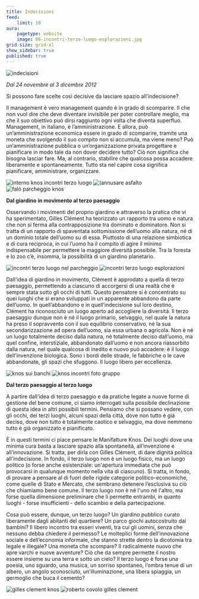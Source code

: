 ```yaml
---
title: Indecisioni
feed:
    limit: 10
aura:
    pagetype: website
    image: 06-incontri-terzo-luogo-esplorazioni.jpg
grid-size: grid-xl
show_sidebar: true
published: true
---
```


![](01-indecisioni.jpg "indecisioni")

_Dal 24 novembre al 3 dicembre 2012_


Si possono fare scelte così decisive da lasciare spazio all’indecisione?

Il management è vero management quando è in grado di scomparire. Il che non vuol dire che deve diventare invisibile per poter controllare meglio, ma che il suo obiettivo può dirsi raggiunto ogni volta che diventa superfluo.
Management, in italiano, è l’amministrazione. E allora, può un’amministrazione economica essere in grado di scomparire, tramite una moneta che svolgendo il suo compito non si accumula, ma viene meno? Può un’amministrazione pubblica o un’organizzazione privata progettare e pianificare in modo tale da non dover decidere tutto?
Ciò non significa che bisogna lasciar fare. Ma, al contrario, stabilire che qualcosa possa accadere liberamente e spontaneamente.
Tutto sta nel capire cosa significa pianificare, amministrare, organizzare.

![interno knos incontri terzo luogo](interno-knos-incontri-terzo-luogo.jpg "interno knos incontri terzo luogo")
![(annusare asfalto](annusare_asfalto.jpg "annusare l'asfalto")
![falò parcheggio knos](falo-parcheggio-knos.jpg "Falò nel parcheggio")

**Dal giardino in movimento al terzo paesaggio**

Osservando i movimenti del proprio giardino e attraverso la pratica che vi ha sperimentato, Gilles Clément ha teorizzato un rapporto tra uomo e natura che non si ferma alla contrapposizione tra dominato e dominatore. Non si tratta di un rapporto di spaventata sottomissione dell’uomo alla natura, né di un dominio totale dell’uomo su di essa. Piuttosto di una relazione simbiotica e di cura reciproca, in cui l’uomo ha il compito di agire il minimo indispensabile per permettere la maggiore diversità possibile.
Tra la foresta e lo zoo c’è, insomma, la possibilità di un giardino planetario.

![incontri terzo luogo nel parcheggio](incontri-terzo-luogo_nel-parcheggio.jpg " Incontri del Terzo Luogo, nel parcheggio")
![incontri terzo luogo esplorazioni](incontri-terzo-luogo-esplorazioni.jpg "Esplorazioni")

Dall’idea di giardino in movimento, Clément è approdato a quella di terzo paesaggio, permettendo a ciascuno di accorgersi di una realtà che è sempre stata sotto gli occhi di tutti. Questo pensatore si è concentrato su quei luoghi che si erano sviluppati in un apparente abbandono da parte dell’uomo. In quell’abbandono e in quell’indecisione sul loro destino, Clément ha riconosciuto un luogo aperto ad accogliere la diversità.
Il terzo paesaggio dunque non è né il luogo primario, selvaggio, nel quale la natura ha preso il sopravvento con il suo equilibrio conservativo, né la sua secondarizzazione ad opera dell’uomo, sia essa urbana o agricola. Non è né un luogo totalmente deciso dalla natura, né totalmente deciso dall’uomo, ma quel confine, interstiziale, abbandonato dall’uomo e non ancora riassorbito dalla natura, nel quale qualcosa di inedito e nuovo può accadere: è il luogo dell’invenzione biologica. Sono i bordi delle strade, le fabbriche o le cave abbandonate, gli spazi che sfuggono. Il luogo libero per eccellenza.

![knos sui banchi](knos-sui_banchi.jpg )
![knos incontri foto gruppo](knos-incontri-foto-gruppo.jpg "Foto di gruppo")

**Dal terzo paesaggio al terzo luogo**

A partire dall’idea di terzo paesaggio e da pratiche legate a nuove forme di gestione del bene comune, ci siamo interrogati sulla possibile declinazione di questa idea in altri possibili termini.
Pensiamo che si possano vedere, con gli occhi, dei terzi luoghi, alcuni spazi della città, dove non tutto è già deciso, dove non tutto è totalmente caotico e selvaggio, ma dove nemmeno tutto è già organizzato e pianificato.

È in questi termini ci piace pensare le Manifatture Knos.
Dei luoghi dove una minima cura basta a lasciare spazio alla spontaneità, all’invenzione e all’innovazione. Si tratta, per dirla con Gilles Clément, di dare dignità politica all'indecisione.
In fondo, il terzo luogo non è un luogo fisico, ma un luogo politico (o forse anche esistenziale: un'apertura immediata che può provocarsi in qualunque momento nella vita di ciascuno).
Si tratta, in fondo, di provare a pensare al di fuori delle rigide categorie politico-economiche, come quelle di Stato e Mercato, che sembrano detenere l’esclusiva su ciò che chiamiamo bene comune. Il terzo luogo non è né l'uno né l'altro, ma forse quella dimensione preliminare che li permette entrambi, in quanto luoghi - forse insufficienti - dello scambio e della partecipazione.

Cosa può essere, dunque, un terzo luogo? Un giardino pubblico curato liberamente dagli abitanti del quartiere? Un parco giochi autocostruito dai bambini? Il libero incontro tra esseri viventi, tra cui gli uomini, senza che nessuno debba chiedere il permesso? Le molteplici forme dell’innovazione sociale e dell’economia informale, che stanno strette dentro la dicotomia tra legale e illegale? Una moneta che scompare? Il radicalmente nuovo che apre varchi e nuove avventure? Ciò che da sempre permette il nostro essere insieme su una terra e sotto un cielo?
Il terzo luogo è forse una poesia, uno sguardo, una musica, un sorriso spontaneo, l’ombra tenue di un albero, un angolo sconosciuto, un’illuminazione, una libera spiaggia, un germoglio che buca il cemento?

![gilles clement knos](gilles_clement_knos.jpg "Gilles Clèment al Knos")
![roberto covolo gilles clement](roberto-covolo_gilles-clement.jpg "Roberto Covolo e Gilles Clèment")
